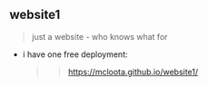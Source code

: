 ## website1
> just a website - who knows what for

- i have one free deployment:
  >> https://mcloota.github.io/website1/
